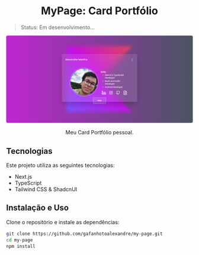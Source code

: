 <h1 align="center">MyPage: Card Portfólio</h1>

> Status: Em desenvolvimento...

<p align="center">
  <img src="public/page_preview.png" alt="OrçaWeb Preview" style="border-radius: 4px">
</p>

<p align="center">Meu Card Portfólio pessoal.</p>

## Tecnologias

Este projeto utiliza as seguintes tecnologias:

- Next.js
- TypeScript
- Tailwind CSS & ShadcnUI

<!--
## Informações Úteis

- Projeto no ar [aqui]() -->

## Instalação e Uso

Clone o repositório e instale as dependências:

```bash
git clone https://github.com/gafanhotoalexandre/my-page.git
cd my-page
npm install
```
